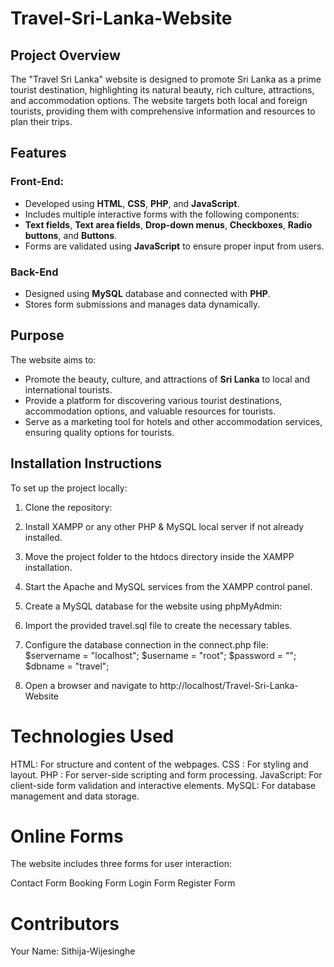 # Travel-Sri-Lanka-Website

## Project Overview

The "Travel Sri Lanka" website is designed to promote Sri Lanka as a prime tourist destination, highlighting its natural beauty, rich culture, attractions, and accommodation options. 
The website targets both local and foreign tourists, providing them with comprehensive information and resources to plan their trips.

## Features
### Front-End:

- Developed using **HTML**, **CSS**, **PHP**, and **JavaScript**.
- Includes multiple interactive forms with the following components:
- **Text fields**, **Text area fields**, **Drop-down menus**, **Checkboxes**, **Radio buttons**, and **Buttons**.
- Forms are validated using **JavaScript** to ensure proper input from users.

### Back-End
- Designed using **MySQL** database and connected with **PHP**.
- Stores form submissions and manages data dynamically.
  
## Purpose
The website aims to:
- Promote the beauty, culture, and attractions of **Sri Lanka** to local and international tourists.
- Provide a platform for discovering various tourist destinations, accommodation options, and valuable resources for tourists.
- Serve as a marketing tool for hotels and other accommodation services, ensuring quality options for tourists.

## Installation Instructions
To set up the project locally:
1. Clone the repository:

2. Install XAMPP or any other PHP & MySQL local server if not already installed.
3. Move the project folder to the htdocs directory inside the XAMPP installation.
4. Start the Apache and MySQL services from the XAMPP control panel.
5. Create a MySQL database for the website using phpMyAdmin:
6. Import the provided travel.sql file to create the necessary tables.
7. Configure the database connection in the connect.php file:
   $servername = "localhost";
  $username = "root";
  $password = "";
  $dbname = "travel";

7. Open a browser and navigate to
   http://localhost/Travel-Sri-Lanka-Website

# Technologies Used

HTML: For structure and content of the webpages.
CSS : For styling and layout.
PHP : For server-side scripting and form processing.
JavaScript: For client-side form validation and interactive elements.
MySQL: For database management and data storage.

# Online Forms
The website includes three forms for user interaction:

Contact Form
Booking Form
Login Form
Register Form

# Contributors
Your Name: Sithija-Wijesinghe



   
